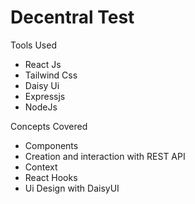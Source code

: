 # Decentral Test

Tools Used 
-  React Js 
- Tailwind Css
- Daisy Ui 
- Expressjs 
- NodeJs 

Concepts Covered 
- Components 
- Creation and interaction with REST API 
- Context
- React Hooks 
- Ui Design with DaisyUI
 
